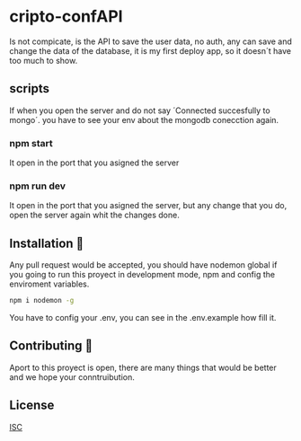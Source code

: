 # cripto-confAPI
Is not compicate, is the API to save the user data, no auth, any can save and change the data of the database, it is my first deploy app, so it doesn´t have too much to show.

## scripts
If when you open the server and do not say ´Connected succesfully to mongo´. you have to see your env about the mongodb conecction again.
### npm start
It open in the port that you asigned the server
### npm run dev
It open in the port that you asigned the server, but any change that you do, open the server again whit the changes done.

## Installation :wrench:
Any pull request would be accepted, you should have nodemon global if you going to run this proyect in development mode, npm and config the enviroment variables.

```bash
npm i nodemon -g
```
You have to config your .env, you can see in the .env.example how fill it.
## Contributing :busts_in_silhouette:
Aport to this proyect is open, there are many things that would be better and we hope your conntruibution.

## License
[ISC](https://opensource.org/licenses/ISC)